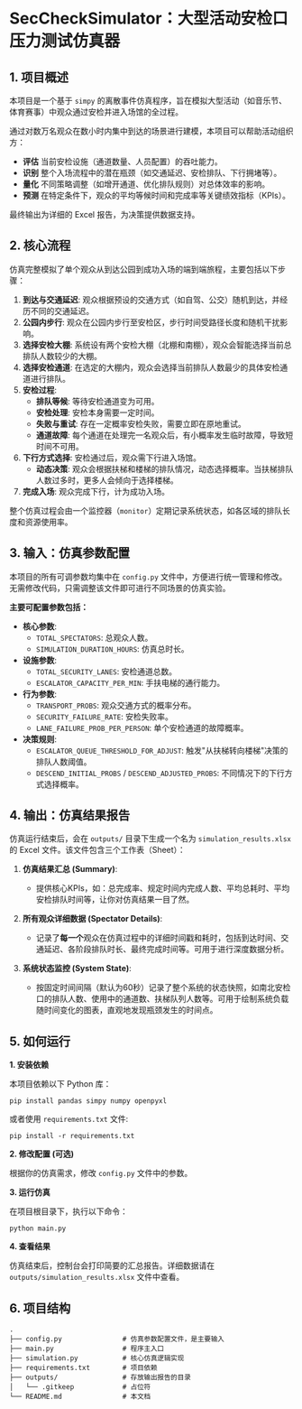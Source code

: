 # SecCheckSimulator：大型活动安检口压力测试仿真器

## 1. 项目概述

本项目是一个基于 `simpy` 的离散事件仿真程序，旨在模拟大型活动（如音乐节、体育赛事）中观众通过安检并进入场馆的全过程。

通过对数万名观众在数小时内集中到达的场景进行建模，本项目可以帮助活动组织方：
- **评估** 当前安检设施（通道数量、人员配置）的吞吐能力。
- **识别** 整个入场流程中的潜在瓶颈（如交通延迟、安检排队、下行拥堵等）。
- **量化** 不同策略调整（如增开通道、优化排队规则）对总体效率的影响。
- **预测** 在特定条件下，观众的平均等候时间和完成率等关键绩效指标（KPIs）。

最终输出为详细的 Excel 报告，为决策提供数据支持。

## 2. 核心流程

仿真完整模拟了单个观众从到达公园到成功入场的端到端旅程，主要包括以下步骤：

1.  **到达与交通延迟**: 观众根据预设的交通方式（如自驾、公交）随机到达，并经历不同的交通延迟。
2.  **公园内步行**: 观众在公园内步行至安检区，步行时间受路径长度和随机干扰影响。
3.  **选择安检大棚**: 系统设有两个安检大棚（北棚和南棚），观众会智能选择当前总排队人数较少的大棚。
4.  **选择安检通道**: 在选定的大棚内，观众会选择当前排队人数最少的具体安检通道进行排队。
5.  **安检过程**:
    - **排队等候**: 等待安检通道变为可用。
    - **安检处理**: 安检本身需要一定时间。
    - **失败与重试**: 存在一定概率安检失败，需要立即在原地重试。
    - **通道故障**: 每个通道在处理完一名观众后，有小概率发生临时故障，导致短时间不可用。
6.  **下行方式选择**: 安检通过后，观众需下行进入场馆。
    - **动态决策**: 观众会根据扶梯和楼梯的排队情况，动态选择概率。当扶梯排队人数过多时，更多人会倾向于选择楼梯。
7.  **完成入场**: 观众完成下行，计为成功入场。

整个仿真过程会由一个监控器（`monitor`）定期记录系统状态，如各区域的排队长度和资源使用率。

## 3. 输入：仿真参数配置

本项目的所有可调参数均集中在 `config.py` 文件中，方便进行统一管理和修改。无需修改代码，只需调整该文件即可进行不同场景的仿真实验。

**主要可配置参数包括：**

- **核心参数**:
    - `TOTAL_SPECTATORS`: 总观众人数。
    - `SIMULATION_DURATION_HOURS`: 仿真总时长。
- **设施参数**:
    - `TOTAL_SECURITY_LANES`: 安检通道总数。
    - `ESCALATOR_CAPACITY_PER_MIN`: 手扶电梯的通行能力。
- **行为参数**:
    - `TRANSPORT_PROBS`: 观众交通方式的概率分布。
    - `SECURITY_FAILURE_RATE`: 安检失败率。
    - `LANE_FAILURE_PROB_PER_PERSON`: 单个安检通道的故障概率。
- **决策规则**:
    - `ESCALATOR_QUEUE_THRESHOLD_FOR_ADJUST`: 触发"从扶梯转向楼梯"决策的排队人数阈值。
    - `DESCEND_INITIAL_PROBS` / `DESCEND_ADJUSTED_PROBS`: 不同情况下的下行方式选择概率。

## 4. 输出：仿真结果报告

仿真运行结束后，会在 `outputs/` 目录下生成一个名为 `simulation_results.xlsx` 的 Excel 文件。该文件包含三个工作表（Sheet）：

1.  **仿真结果汇总 (Summary)**:
    - 提供核心KPIs，如：总完成率、规定时间内完成人数、平均总耗时、平均安检排队时间等，让你对仿真结果一目了然。

2.  **所有观众详细数据 (Spectator Details)**:
    - 记录了**每一个**观众在仿真过程中的详细时间戳和耗时，包括到达时间、交通延迟、各阶段排队时长、最终完成时间等。可用于进行深度数据分析。

3.  **系统状态监控 (System State)**:
    - 按固定时间间隔（默认为60秒）记录了整个系统的状态快照，如南北安检口的排队人数、使用中的通道数、扶梯队列人数等。可用于绘制系统负载随时间变化的图表，直观地发现瓶颈发生的时间点。

## 5. 如何运行

**1. 安装依赖**

本项目依赖以下 Python 库：
```
pip install pandas simpy numpy openpyxl
```
或者使用 `requirements.txt` 文件:
```
pip install -r requirements.txt
```

**2. 修改配置 (可选)**

根据你的仿真需求，修改 `config.py` 文件中的参数。

**3. 运行仿真**

在项目根目录下，执行以下命令：
```
python main.py
```

**4. 查看结果**

仿真结束后，控制台会打印简要的汇总报告。详细数据请在 `outputs/simulation_results.xlsx` 文件中查看。

## 6. 项目结构

```
.
├── config.py               # 仿真参数配置文件，是主要输入
├── main.py                 # 程序主入口
├── simulation.py           # 核心仿真逻辑实现
├── requirements.txt        # 项目依赖
├── outputs/                # 存放输出报告的目录
│   └── .gitkeep            # 占位符
└── README.md               # 本文档
```
